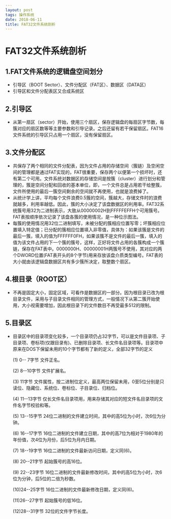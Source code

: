 ```yaml
---
layout: post
tags: 操作系统
date: 2018-06-11
title: FAT32文件系统剖析
---
```




# FAT32文件系统剖析

## 1.FAT文件系统的逻辑盘空间划分

- 引导区（BOOT Sector）、文件分配区（FAT区）、数据区（DATA区）
- 引导区和文件分配表区又合成系统区

## 2.引导区

- 从第一扇区（sector）开始，使用三个扇区，保存逻辑盘的每扇区字节数，每簇对应的扇区数等等主要参数和引导记录。之后还留有若干保留扇区。FAT16文件系统的引导区只占用一个扇区，没有保留扇区。

## 3.文件分配区

- 共保存了两个相同的文件分配表，因为文件占用的存储空间（簇链）及空闲空间的管理都是通过FAT实现的，FAT很重要，保存两个以便第一个损坏时，还有第二个可用。文件系统对数据区的存储空间是按簇（cluster）进行划分和管理的，簇是空间分配和回收的基本单位，即，一个文件总是占用若干给整簇，文件所使用的最后一簇空间剩余的空间就不再使用，也就是浪费掉了。
- 从统计学上讲，平均每个文件浪费0.5簇的空间，簇越大，存储文件时的浪费就越多，利用率越低。因此，簇的大小决定了该盘数据区的利用率。FAT32系统簇号用32为二进制表示，大致从00000002H到FFFFFEFFH个可用簇号。FAT表按顺序依次记录了该盘各簇的使用情况，是一种位示图法。
- 每簇的使用情况用32位二进制填写，未被分配的簇相应位置写零；坏簇相应位置填入特定值；已分配的簇相应位置填入非零值，具体为：如果该簇是文件的最后一簇，填入的值为FFFFFF0FH，如果该簇不是文件的最后一簇，填入的值为该文件占用的下一个簇的簇号，这样，正好将文件占用的各簇构成一个簇链，保存在FAT表中。0000000H、00000001H两簇号不使用，其对应的两个DWORD位置(FAT表开头的8个字节)用来存放该盘介质类型编号。FAT表的大小就由该逻辑盘数据区共有多少簇所决定，取整数个扇区。

## 4.根目录（ROOT区）

- 不再是固定大小，固定区域，可看作是数据区的一部分。因为根目录已改为根目录文件，采用与子目录文件相同的管理方式，一般情况下从第二簇开始使用，大小视需要增加，因此根目录下的文件数目不再受最多512的限制。

## 5.目录区

- 目录区中的目录项变化较多，一个目录项仍占32字节，可以是文件目录项、子目录项、卷标项(仅跟目录有)、已删除目录项、长文件名目录项等。目录项中原来在DOS下保留未用的10个字节都有了新的定义，全部32字节的定义

  (1) 0-- 7字节 文件正名。 

  (2) 8--10字节 文件扩展名。 

  (3) 11字节 文件属性，按二进制位定义，最高两位保留未用，0至5位分别是只读位、隐藏位、系统位、卷标位、子目录位、归档位。 

  (4) 11--13字节 仅长文件名目录项用，用来存储其对应的短文件名目录项的文件名字节校验和等。 

  (5) 13--15字节 24位二进制的文件建立时间，其中的高5位为小时，次6位为分钟。 

  (6) 16--17字节 16位二进制的文件建立日期，其中的高7位为相对于1980年的年份值，次4位为月份，后5位为月内日期。 

  (7) 18--19字节 16位二进制的文件最新访问日期，定义同(6)。

  (8) 20--21字节 起始簇号的高16位。

  (9) 22--23字节 16位二进制的文件最新修改时间，其中的高5位为小时，次6位为分钟，后5位的二倍为秒数。 

  (10)24--25字节 16位二进制的文件最新修改日期，定义同(6)。

  (11)26--27字节 起始簇号的低16位。 

  (12)28--31字节 32位的文件字节长度。 

  